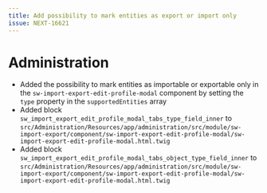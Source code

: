 ```yaml
---
title: Add possibility to mark entities as export or import only
issue: NEXT-16621
---
```

# Administration
* Added the possibility to mark entities as importable or exportable only in the `sw-import-export-edit-profile-modal` component by setting the `type` property in the `supportedEntities` array
* Added block `sw_import_export_edit_profile_modal_tabs_type_field_inner` to `src/Administration/Resources/app/administration/src/module/sw-import-export/component/sw-import-export-edit-profile-modal/sw-import-export-edit-profile-modal.html.twig`
* Added block `sw_import_export_edit_profile_modal_tabs_object_type_field_inner` to `src/Administration/Resources/app/administration/src/module/sw-import-export/component/sw-import-export-edit-profile-modal/sw-import-export-edit-profile-modal.html.twig`
